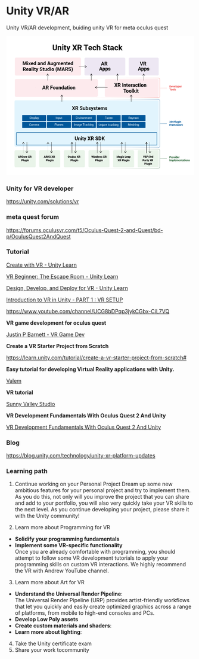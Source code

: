# Unity VR/AR
Unity VR/AR development, buiding unity VR for meta oculus quest

![](./unity-xr-tech-stack.png)

### Unity for VR developer
https://unity.com/solutions/vr

### meta quest forum
https://forums.oculusvr.com/t5/Oculus-Quest-2-and-Quest/bd-p/OculusQuest2AndQuest

### Tutorial
[Create with VR - Unity Learn](https://learn.unity.com/course/create-with-vr)

[VR Beginner: The Escape Room - Unity Learn](https://learn.unity.com/project/vr-beginner-the-escape-room)

[Design, Develop, and Deploy for VR - Unity Learn](https://learn.unity.com/course/oculus-vr)

[Introduction to VR in Unity - PART 1 : VR SETUP](https://www.youtube.com/watch?v=gGYtahQjmWQ)

https://www.youtube.com/channel/UCG8bDPqp3jykCGbx-CiL7VQ

**VR game development for oculus quest**

[Justin P Barnett - VR Game Dev](https://www.youtube.com/channel/UC1yXfU3c2gXchdmscjvCmMQ)

**Create a VR Starter Project from Scratch**

https://learn.unity.com/tutorial/create-a-vr-starter-project-from-scratch#

**Easy tutorial for developing Virtual Reality applications with Unity.**

[Valem](https://www.youtube.com/c/ValemVR/videos)

**VR tutorial**

[Sunny Valley Studio](https://www.youtube.com/@SunnyValleyStudio)

**VR Development Fundamentals With Oculus Quest 2 And Unity**

[VR Development Fundamentals With Oculus Quest 2 And Unity](https://www.udemy.com/course/oculus-quest-development-with-unity/)

### Blog
https://blog.unity.com/technology/unity-xr-platform-updates


### Learning path
1. Continue working on your Personal Project
Dream up some new ambitious features for your personal project and try to implement them. As you do this, not only will you improve the project that you can share and add to your portfolio, you will also very quickly take your VR skills to the next level.
As you continue developing your project, please share it with the Unity community! 

2. Learn more about Programming for VR
- **Solidify your programming fundamentals**
- **Implement some VR-specific functionality** \
  Once you are already comfortable with programming, you should attempt to follow some VR development tutorials to apply your programming skills on custom VR interactions. We highly recommend the VR with Andrew YouTube channel.

3. Learn more about Art for VR
- **Understand the Universal Render Pipeline**: \
The Universal Render Pipeline (URP) provides artist-friendly workflows that let you quickly and easily create optimized graphics across a range of platforms, from mobile to high-end consoles and PCs. 
- **Develop Low Poly assets** 
- **Create custom materials and shaders**: 
- **Learn more about lighting**:

4. Take the Unity certificate exam 
5. Share your work tocommunity
  
